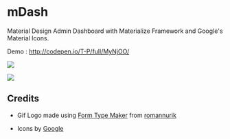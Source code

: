 # mDash
Material Design Admin Dashboard with Materialize Framework and Google's Material Icons.

Demo : http://codepen.io/T-P/full/MyNjOO/

![ ](https://i.imgur.com/rP468wd.png)

![ ](https://i.imgur.com/KBMTjC7.png)

## Credits
+ Gif Logo made using <a href="http://formtypemaker.appspot.com/" title="Form Type Maker">Form Type Maker</a> from <a href="https://github.com/romannurik/FORMTypeMaker" title="romannurik">romannurik</a>

+ Icons by [Google](https://material.io/icons/)
